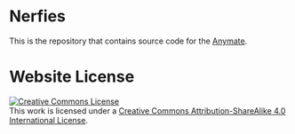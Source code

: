 # Nerfies

This is the repository that contains source code for the [Anymate](https://anymate3d.github.io).

<!-- If you find Anymate useful for your work please cite:
```
@article{park2021nerfies
  author    = {},
  title     = {},
  journal   = {},
  year      = {},
}
``` -->

# Website License
<a rel="license" href="http://creativecommons.org/licenses/by-sa/4.0/"><img alt="Creative Commons License" style="border-width:0" src="https://i.creativecommons.org/l/by-sa/4.0/88x31.png" /></a><br />This work is licensed under a <a rel="license" href="http://creativecommons.org/licenses/by-sa/4.0/">Creative Commons Attribution-ShareAlike 4.0 International License</a>.
